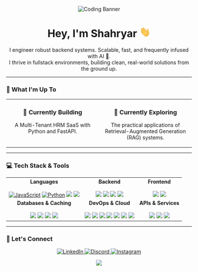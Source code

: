 <p align="center">
  <img src="https://user-images.githubusercontent.com/74038190/212748830-4c709398-a386-4761-84d7-9e10b98fbe6e.gif" alt="Coding Banner" width="60%"/>
</p>

<h1 align="center">Hey, I'm Shahryar <img src="https://raw.githubusercontent.com/ABSphreak/ABSphreak/master/gifs/Hi.gif" width="30px"></h1>

<p align="center">
  I engineer robust backend systems. Scalable, fast, and frequently infused with AI 🤖. 
  <br /> 
  I thrive in fullstack environments, building clean, real-world solutions from the ground up.
</p>

---

### 🚀 What I'm Up To

<p align="center">
<table>
  <tr>
    <td valign="top" width="50%">
      <h3 align="center">🔭 Currently Building</h3>
      <p align="center">
        A Multi-Tenant HRM SaaS with Python and FastAPI.
      </p>
    </td>
    <td valign="top" width="50%">
      <h3 align="center">🌱 Currently Exploring</h3>
      <p align="center">
        The practical applications of Retrieval-Augmented Generation (RAG) systems.
      </p>
    </td>
  </tr>
</table>
</p>

---

### 💻 Tech Stack & Tools

<p align="center">
<table>
  <tr>
    <td align="center" valign="top">
      <strong>Languages</strong><br><br>
      <a href="https://developer.mozilla.org/en-US/docs/Web/JavaScript" target="_blank"><img src="https://user-images.githubusercontent.com/74038190/212257454-16e3712e-945a-4ca2-b238-408ad0bf87e6.gif" alt="JavaScript" width="48"/></a>
      <a href="https://www.python.org" target="_blank"><img src="https://user-images.githubusercontent.com/74038190/212257472-08e52665-c503-4bd9-aa20-f5a4dae769b5.gif" alt="Python" width="48"/></a>
      <a href="https://www.typescriptlang.org/" target="_blank"><img src="https://img.shields.io/badge/-TypeScript-3178c6?style=for-the-badge&logo=typescript&logoColor=white" /></a>
      <a href="https://www.java.com" target="_blank"><img src="https://img.shields.io/badge/-Java-ec2025?style=for-the-badge&logo=openjdk&logoColor=white" /></a>
    </td>
    <td align="center" valign="top">
      <strong>Backend</strong><br><br>
      <a href="https://nodejs.org" target="_blank"><img src="https://img.shields.io/badge/-Node.js-90c53f?style=for-the-badge&logo=node.js&logoColor=white" /></a>
      <a href="https://expressjs.com" target="_blank"><img src="https://img.shields.io/badge/-Express-000000?style=for-the-badge&logo=express&logoColor=white" /></a>
      <a href="https://hono.dev/" target="_blank"><img src="https://img.shields.io/badge/-Hono-E36000?style=for-the-badge&logo=hono&logoColor=white" /></a>
      <a href="https://fastapi.tiangolo.com/" target="_blank"><img src="https://img.shields.io/badge/-FastAPI-009688?style=for-the-badge&logo=fastapi&logoColor=white" /></a>
    </td>
    <td align="center" valign="top">
      <strong>Frontend</strong><br><br>
      <a href="https://reactjs.org/" target="_blank"><img src="https://img.shields.io/badge/-React-61dafb?style=for-the-badge&logo=react&logoColor=black" /></a>
      <a href="https://nextjs.org/" target="_blank"><img src="https://img.shields.io/badge/-Next.js-000000?style=for-the-badge&logo=next.js&logoColor=white" /></a>
    </td>
  </tr>
  <tr>
    <td align="center" valign="top">
      <strong>Databases & Caching</strong><br><br>
      <a href="https://www.mongodb.com/" target="_blank"><img src="https://img.shields.io/badge/-MongoDB-2ba845?style=for-the-badge&logo=mongodb&logoColor=white" /></a>
      <a href="https://www.postgresql.org" target="_blank"><img src="https://img.shields.io/badge/-PostgreSQL-336791?style=for-the-badge&logo=postgresql&logoColor=white" /></a>
      <a href="https://www.microsoft.com/en-us/sql-server" target="_blank"><img src="https://img.shields.io/badge/-Microsoft_SQL_Server-CC2927?style=for-the-badge&logo=microsoft-sql-server&logoColor=white" /></a>
      <a href="https://redis.io" target="_blank"><img src="https://img.shields.io/badge/-Redis-d82c20?style=for-the-badge&logo=redis&logoColor=white" /></a>
    </td>
    <td align="center" valign="top">
      <strong>DevOps & Cloud</strong><br><br>
      <a href="https://www.docker.com/" target="_blank"><img src="https://img.shields.io/badge/-Docker-099cec?style=for-the-badge&logo=docker&logoColor=white" /></a>
      <a href="https://www.nginx.com" target="_blank"><img src="https://img.shields.io/badge/-Nginx-009639?style=for-the-badge&logo=nginx&logoColor=white" /></a>
      <a href="https://www.linux.org/" target="_blank"><img src="https://img.shields.io/badge/-Linux-FCC624?style=for-the-badge&logo=linux&logoColor=black" /></a>
      <a href="https://git-scm.com/" target="_blank"><img src="https://img.shields.io/badge/-Git-F05032?style=for-the-badge&logo=git&logoColor=white" /></a>
      <a href="https://github.com/features/actions" target="_blank"><img src="https://img.shields.io/badge/-CI/CD-2088FF?style=for-the-badge&logo=github-actions&logoColor=white" /></a>
      <a href="https://railway.app/" target="_blank"><img src="https://img.shields.io/badge/-Railway-0B0D12?style=for-the-badge&logo=railway&logoColor=white" /></a>
      <a href="https://vercel.com/" target="_blank"><img src="https://img.shields.io/badge/-Vercel-000000?style=for-the-badge&logo=vercel&logoColor=white" /></a>
    </td>
    <td align="center" valign="top">
      <strong>APIs & Services</strong><br><br>
      <a href="https://nats.io/" target="_blank"><img src="https://img.shields.io/badge/-NATS-0A0A0A?style=for-the-badge&logo=nats.io&logoColor=white" /></a>
      <a href="https://www.twilio.com/" target="_blank"><img src="https://img.shields.io/badge/-Twilio-F22F46?style=for-the-badge&logo=twilio&logoColor=white" /></a>
      <a href="https://openai.com/" target="_blank"><img src="https://img.shields.io/badge/-OpenAI-412991?style=for-the-badge&logo=openai&logoColor=white" /></a>
    </td>
  </tr>
</table>
</p>

---

### 💬 Let's Connect

<p align="center">
  <a href="https://www.linkedin.com/in/shahryar-khan-/" target="_blank">
    <img src="https://user-images.githubusercontent.com/74038190/235294012-0a55e343-37ad-4b0f-924f-c8431d9d2483.gif" alt="LinkedIn" width="100px" />
  </a>
  <a href="https://www.discord.com/users/357070214334251019" target="_blank"> 
    <img src="https://user-images.githubusercontent.com/74038190/235294015-47144047-25ab-417c-af1b-6746820a20ff.gif" alt="Discord" width="100px" />
  </a>
<a href="https://www.instagram.com/kshahryar21/" target="_blank">
  <img src="https://user-images.githubusercontent.com/74038190/235294013-a33e5c43-a01c-43f6-b44d-a406d8b4ab75.gif" alt="Instagram" width="100px" />
</a>
</p>
<p align="center">
<a href="mailto:shahryar2k3@gmail.com">
    <img src="https://img.shields.io/badge/Email-D14836?style=for-the-badge&logo=gmail&logoColor=white" />
  </a>
</p>
